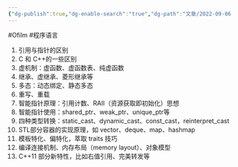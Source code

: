 ```yaml
---
{"dg-publish":true,"dg-enable-search":"true","dg-path":"文章/2022-09-06 C++ 的语法特性示例.md","permalink":"/文章/2022-09-06 C++ 的语法特性示例/","dgEnableSearch":"true","dgPassFrontmatter":true}
---
```


#Ofilm #程序语言 

1. 引用与指针的区别
2. C 和 C++的一些区别
3. 虚机制：虚函数、虚函数表、纯虚函数
4. 继承、虚继承、菱形继承等
5. 多态：动态绑定、静态多态
6. 重写、重载
7. 智能指针原理：引用计数、RAII（资源获取即初始化）思想
8. 智能指针使用：shared_ptr、weak_ptr、unique_ptr等
9. 四种类型转换：static_cast、dynamic_cast、const_cast，reinterpret_cast
10. STL部分容器的实现原理，如 vector、deque、map、hashmap
11. 模板特化、偏特化，萃取 traits 技巧
12. 编译连接机制、内存布局（memory layout）、对象模型
13. C++11 部分新特性，比如右值引用、完美转发等